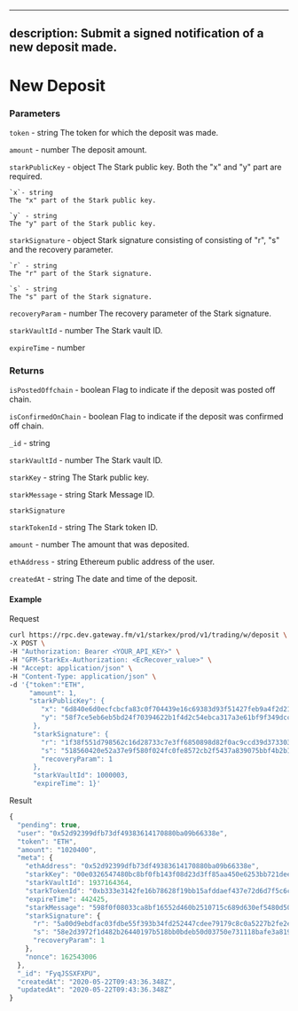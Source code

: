 
---
description: Submit a signed notification of a new deposit made.
---
# **New Deposit**

### **Parameters**

`token` - string
The token for which the deposit was made.

`amount` - number
The deposit amount.

`starkPublicKey` - object
The Stark public key. Both the "x" and "y" part are required.

    `x`- string
    The "x" part of the Stark public key.

    `y` - string
    The "y" part of the Stark public key.

`starkSignature` - object
Stark signature consisting of consisting of "r", "s" and the recovery parameter.

    `r` - string
    The "r" part of the Stark signature.

    `s` - string
    The "s" part of the Stark signature.

`recoveryParam` - number
The recovery parameter of the Stark signature.

`starkVaultId` - number
The Stark vault ID.

`expireTime` - number

### **Returns**
`isPostedOffchain` - boolean
Flag to indicate if the deposit was posted off chain.

`isConfirmedOnChain` - boolean
Flag to indicate if the deposit was confirmed off chain.

`_id` - string

`starkVaultId` - number
The Stark vault ID.

`starkKey` - string
The Stark public key.

`starkMessage` - string
Stark Message ID.

`starkSignature`

`starkTokenId` - string
The Stark token ID.

`amount` - number
The amount that was deposited.

`ethAddress` - string
Ethereum public address of the user.

`createdAt` - string
The date and time of the deposit.

#### **Example**

Request

```bash
curl https://rpc.dev.gateway.fm/v1/starkex/prod/v1/trading/w/deposit \
-X POST \
-H "Authorization: Bearer <YOUR_API_KEY>" \
-H "GFM-StarkEx-Authorization: <EcRecover_value>" \
-H "Accept: application/json" \
-H "Content-Type: application/json" \  
-d '{"token":"ETH",
     "amount": 1,
     "starkPublicKey": {
        "x": "6d840e6d0ecfcbcfa83c0f704439e16c69383d93f51427feb9a4f2d21fbe075",
        "y": "58f7ce5eb6eb5bd24f70394622b1f4d2c54ebca317a3e61bf9f349dccf166cf"
      },
      "starkSignature": {
        "r": "1f38f551d798562c16d28733c7e3ff6850898d82f0ac9ccd39d373303b1778c",
        "s": "518560420e52a37e9f580f024fc0fe8572cb2f5437a839075bbf4b2b123d572",
        "recoveryParam": 1
      },
      "starkVaultId": 1000003,
      "expireTime": 1}'
```


Result

```javascript
{
  "pending": true,
  "user": "0x52d92399dfb73df49383614170880ba09b66338e",
  "token": "ETH",
  "amount": "1020400",
  "meta": {
    "ethAddress": "0x52d92399dfb73df49383614170880ba09b66338e",
    "starkKey": "00e0326547480bc8bf0fb143f08d23d3ff85aa450e6253bb721dee1410a83b73",
    "starkVaultId": 1937164364,
    "starkTokenId": "0xb333e3142fe16b78628f19bb15afddaef437e72d6d7f5c6c20c6801a27fba6",
    "expireTime": 442425,
    "starkMessage": "598f0f08033ca8bf16552d460b2510715c689d630ef5480d50c17ada5541821",
    "starkSignature": {
      "r": "5a00d9ebdfac03fdbe55f393b34fd252447cdee79179c8c0a5227b2fe2e577",
      "s": "58e2d3972f1d482b26440197b518bb0bdeb50d03750e731118bafe3a819989d",
      "recoveryParam": 1
    },
    "nonce": 162543006
  },
  "_id": "FyqJSSXFXPU",
  "createdAt": "2020-05-22T09:43:36.348Z",
  "updatedAt": "2020-05-22T09:43:36.348Z"
}
```
